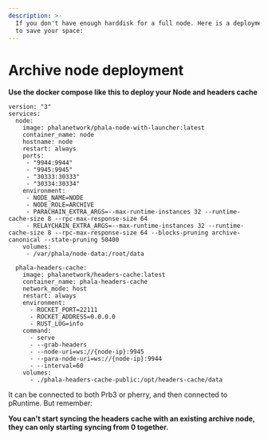 ```yaml
---
description: >-
  If you don't have enough harddisk for a full node. Here is a deployment method
  to save your space:
---
```


# Archive node deployment

**Use the docker compose like this to deploy your Node and headers cache**

```docker
version: "3"
services:
  node:
    image: phalanetwork/phala-node-with-launcher:latest
    container_name: node
    hostname: node
    restart: always
    ports:
     - "9944:9944"
     - "9945:9945"
     - "30333:30333"
     - "30334:30334"
    environment:
     - NODE_NAME=NODE
     - NODE_ROLE=ARCHIVE
     - PARACHAIN_EXTRA_ARGS=--max-runtime-instances 32 --runtime-cache-size 8 --rpc-max-response-size 64
     - RELAYCHAIN_EXTRA_ARGS=--max-runtime-instances 32 --runtime-cache-size 8 --rpc-max-response-size 64 --blocks-pruning archive-canonical --state-pruning 50400
    volumes:
     - /var/phala/node-data:/root/data

  phala-headers-cache:
    image: phalanetwork/headers-cache:latest
    container_name: phala-headers-cache
    network_mode: host
    restart: always
    environment:
      - ROCKET_PORT=22111
      - ROCKET_ADDRESS=0.0.0.0
      - RUST_LOG=info
    command:
      - serve
      - --grab-headers
      - --node-uri=ws://{node-ip}:9945
      - --para-node-uri=ws://{node-ip}:9944
      - --interval=60
    volumes:
      - ./phala-headers-cache-public:/opt/headers-cache/data
```

It can be connected to both Prb3 or pherry, and then connected to pRuntime. But remember:

**You can't start syncing the headers cache with an existing archive node, they can only starting syncing from 0 together.**
